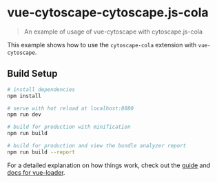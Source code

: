 # vue-cytoscape-cytoscape.js-cola

> An example of usage of vue-cytoscape with cytoscape.js-cola

This example shows how to use the `cytoscape-cola` extension with `vue-cytoscape`.

## Build Setup

``` bash
# install dependencies
npm install

# serve with hot reload at localhost:8080
npm run dev

# build for production with minification
npm run build

# build for production and view the bundle analyzer report
npm run build --report
```

For a detailed explanation on how things work, check out the [guide](http://vuejs-templates.github.io/webpack/) and [docs for vue-loader](http://vuejs.github.io/vue-loader).
